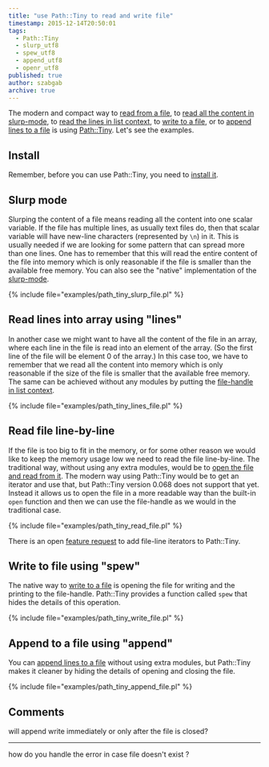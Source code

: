 ```yaml
---
title: "use Path::Tiny to read and write file"
timestamp: 2015-12-14T20:50:01
tags:
  - Path::Tiny
  - slurp_utf8
  - spew_utf8
  - append_utf8
  - openr_utf8
published: true
author: szabgab
archive: true
---
```



The modern and compact way to [read from a file](/open-and-read-from-files), to 
[read all the content in slurp-mode](/slurp),
to [read the lines in list context](/reading-from-a-file-in-scalar-and-list-context),
to [write to a file](/writing-to-files-with-perl), or to
[append lines to a file](/appending-to-files) is using
[Path::Tiny](https://metacpan.org/pod/Path::Tiny). Let's see the examples.


## Install

Remember, before you can use Path::Tiny, you need to [install it](/how-to-install-a-perl-module-from-cpan).

## Slurp mode

Slurping the content of a file means reading all the content into one scalar variable. If the file has multiple
lines, as usually text files do, then that scalar variable will have new-line characters (represented by `\n`)
in it. This is usually needed if we are looking for some pattern that can spread more than one lines.
One has to remember that this will read the entire content of the file into memory which is only reasonable if the file
is smaller than the available free memory. You can also see the "native" implementation of the [slurp-mode](/slurp).

{% include file="examples/path_tiny_slurp_file.pl" %}

## Read lines into array using "lines"

In another case we might want to have all the content of the file in an array, where
each line in the file is read into an element of the array. (So the first line of the file will be element 0 of the array.)
In this case too, we have to remember that we read all the content into memory which is only reasonable if the
size of the file is smaller that the available free memory. The same can be achieved without any modules
by putting the [file-handle in list context](/reading-from-a-file-in-scalar-and-list-context).

{% include file="examples/path_tiny_lines_file.pl" %}

## Read file line-by-line

If the file is too big to fit in the memory, or for some other reason we would like to
keep the memory usage low we need to read the file line-by-line. The traditional way,
without using any extra modules, would be to [open the file and read from it](/open-and-read-from-files).
The modern way using Path::Tiny would be to get an iterator and use that, but Path::Tiny version 0.068 does
not support that yet. Instead it allows us to open the file in a more readable way than the built-in `open`
function and then we can use the file-handle as we would in the traditional case.

{% include file="examples/path_tiny_read_file.pl" %}

There is an open [feature request](https://github.com/dagolden/Path-Tiny/issues/107) to add file-line iterators
to Path::Tiny.

## Write to file using "spew"

The native way to [write to a file](/writing-to-files-with-perl) is opening the file for writing and the printing
to the file-handle. Path::Tiny provides a function called `spew` that hides the details of this operation. 

{% include file="examples/path_tiny_write_file.pl" %}

## Append to a file using "append"

You can [append lines to a file](/appending-to-files) without using extra modules,
but Path::Tiny makes it cleaner by hiding the details of opening and closing the file.

{% include file="examples/path_tiny_append_file.pl" %}

## Comments

will append write immediately or only after the file is closed?

<hr>

how do you handle the error in case file doesn't exist ?
